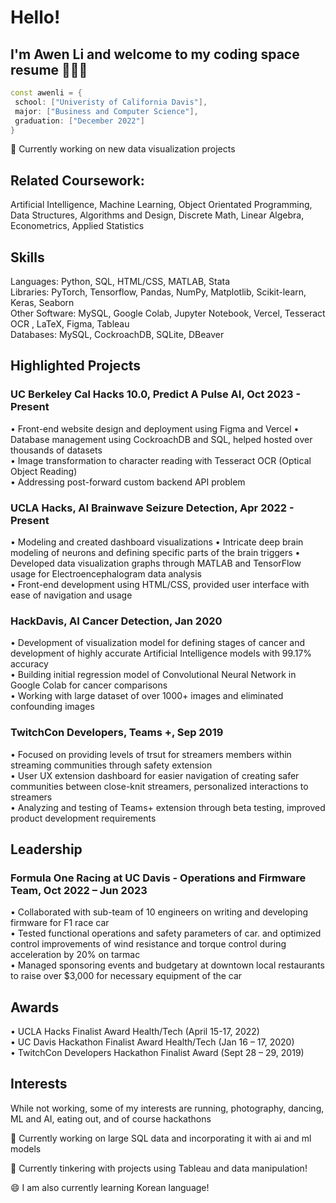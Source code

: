 # Hello!
## I'm Awen Li and welcome to my coding space resume 👨‍💻👋

 ```cpp
const awenli = {
  school: ["Univeristy of California Davis"],
  major: ["Business and Computer Science"],
  graduation: ["December 2022"]
}
```

🔭 Currently working on new data visualization projects

<!--
**BabyMochi/BabyMochi** is a ✨ _special_ ✨ repository because its `README.md` (this file) appears on your GitHub profile.

Here are some ideas to get you started:

- 🔭 I’m currently working on ...
- 🌱 I’m currently learning ...
- 👯 I’m looking to collaborate on ...
- 🤔 I’m looking for help with ...
- 💬 Ask me about ...
- 📫 How to reach me: ...
- 😄 Pronouns: ...
- ⚡ Fun fact: ...
-->

<!-- double spaces at the end of the line were used to help indent to the next line -->

## Related Coursework:
Artificial Intelligence, Machine Learning, Object Orientated Programming, Data Structures, Algorithms and Design, Discrete Math, Linear Algebra, Econometrics, Applied Statistics

## Skills
Languages: Python, SQL, HTML/CSS, MATLAB, Stata  
Libraries: PyTorch, Tensorflow, Pandas, NumPy, Matplotlib, Scikit-learn, Keras, Seaborn  
Other Software: MySQL, Google Colab, Jupyter Notebook, Vercel, Tesseract OCR , LaTeX, Figma, Tableau  
Databases: MySQL, CockroachDB, SQLite, DBeaver

## Highlighted Projects

### UC Berkeley Cal Hacks 10.0, Predict A Pulse AI, Oct 2023 - Present
  • Front-end website design and deployment using Figma and Vercel
  • Database management using CockroachDB and SQL, helped hosted over thousands of datasets  
  • Image transformation to character reading with Tesseract OCR (Optical Object Reading)  
  • Addressing post-forward custom backend API problem

### UCLA Hacks, AI Brainwave Seizure Detection, Apr 2022 - Present
• Modeling and created dashboard visualizations
• Intricate deep brain modeling of neurons and defining specific parts of the brain triggers
• Developed data visualization graphs through MATLAB and TensorFlow usage for Electroencephalogram data analysis  
• Front-end development using HTML/CSS, provided user interface with ease of navigation and usage  

### HackDavis, AI Cancer Detection, Jan 2020
• Development of visualization model for defining stages of cancer and development of highly accurate Artificial Intelligence models with 99.17% accuracy  
• Building initial regression model of Convolutional Neural Network in Google Colab for cancer comparisons  
• Working with large dataset of over 1000+ images and eliminated confounding images  

### TwitchCon Developers, Teams +, Sep 2019
• Focused on providing levels of trsut for streamers members within streaming communities through safety extension  
• User UX extension dashboard for easier navigation of creating safer communities between close-knit streamers, personalized interactions to streamers  
• Analyzing and testing of Teams+ extension through beta testing, improved product development requirements  

## Leadership
### Formula One Racing at UC Davis - Operations and Firmware Team, Oct 2022 – Jun 2023
• Collaborated with sub-team of 10 engineers on writing and developing firmware for F1 race car  
• Tested functional operations and safety parameters of car. and optimized control improvements of wind resistance and torque control during acceleration by 20% on tarmac  
• Managed sponsoring events and budgetary at downtown local restaurants to raise over $3,000 for necessary equipment of the car  


## Awards
• UCLA Hacks Finalist Award Health/Tech (April 15-17, 2022)  
• UC Davis Hackathon Finalist Award Health/Tech (Jan 16 – 17, 2020)  
• TwitchCon Developers Hackathon Finalist Award (Sept 28 – 29, 2019)  

## Interests
While not working, some of my interests are running, photography, dancing, ML and AI, eating out, and of course hackathons

🌱 Currently working on large SQL data and incorporating it with ai and ml models

🔬 Currently tinkering with projects using Tableau and data manipulation!

😄 I am also currently learning Korean language!
